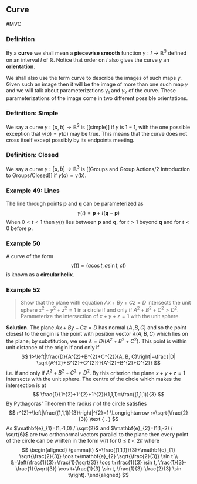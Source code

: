 ## Curve
#MVC 
### Definition
By a **curve** we shall mean a **piecewise smooth** function $\gamma: I \rightarrow \mathbb{R}^{3}$ defined on an interval $I$ of $\mathbb{R}$. Notice that order on $I$ also gives the curve $\gamma$ an **orientation**.

We shall also use the term curve to describe the images of such maps $\gamma$. Given such an image then it will be the image of more than one such map $\gamma$ and we will talk about parameterizations $\gamma_{1}$ and $\gamma_{2}$ of the curve. These parameterizations of the image come in two different possible orientations.

### Definition: Simple
We say a curve $\gamma:[a, b] \rightarrow \mathbb{R}^{3}$ is [[simple]] if $\gamma$ is $1-1$, with the one possible exception that $\gamma(a)=\gamma(b)$ may be true. This means that the curve does not cross itself except possibly by its endpoints meeting.
### Definition: Closed
We say a curve $\gamma:[a, b] \rightarrow \mathbb{R}^{3}$ is [[Groups and Group Actions/2 Introduction to Groups/Closed]] if $\gamma(a)=\gamma(b)$.

### Example 49: Lines
The line through points $\mathbf{p}$ and $\mathbf{q}$ can be parameterized as
$$
\gamma(t)=\mathbf{p}+t(\mathbf{q}-\mathbf{p})
$$
When $0<t<1$ then $\gamma(t)$ lies between $\mathbf{p}$ and $\mathbf{q}$, for $t>1$ beyond $\mathbf{q}$ and for $t<0$ before $\mathbf{p}$.
### Example 50
A curve of the form
$$
\gamma(t)=(a \cos t, a \sin t, c t)
$$
is known as a **circular helix**.

### Example 52
>Show that the plane with equation $A x+B y+C z=D$ intersects the unit sphere $x^{2}+y^{2}+z^{2}=1$ in a circle if and only if $A^{2}+B^{2}+C^{2}>D^{2} .$ Parameterize the intersection of $x+y+z=1$ with the unit sphere.

**Solution.** The plane $A x+B y+C z=D$ has normal $(A, B, C)$ and so the point closest to the origin is the point with position vector $\lambda(A, B, C)$ which lies on the plane; by substitution, we see $\lambda=D /\left(A^{2}+B^{2}+C^{2}\right)$. This point is within unit distance of the origin if and only if
$$
1>\left|\frac{D}{A^{2}+B^{2}+C^{2}}(A, B, C)\right|=\frac{|D| \sqrt{A^{2}+B^{2}+C^{2}}}{A^{2}+B^{2}+C^{2}}
$$
i.e. if and only if $A^{2}+B^{2}+C^{2}>D^{2}$. By this criterion the plane $x+y+z=1$ intersects with the unit sphere. The centre of the circle which makes the intersection is at
$$
\frac{1}{1^{2}+1^{2}+1^{2}}(1,1,1)=\frac{(1,1,1)}{3}
$$
By Pythagoras' Theorem the radius $r$ of the circle satisfies
$$
r^{2}+\left|\frac{(1,1,1)}{3}\right|^{2}=1 \Longrightarrow r=\sqrt{\frac{2}{3}} \text { . }
$$
As $\mathbf{e}_{1}=(1,-1,0) / \sqrt{2}$ and $\mathbf{e}_{2}=(1,1,-2) / \sqrt{6}$ are two orthonormal vectors parallel to the plane then every point of the circle can be written in the form $\gamma(t)$ for $0 \leqslant t<2 \pi$ where
$$
\begin{aligned}
\gamma(t) &=\frac{(1,1,1)}{3}+\mathbf{e}_{1} \sqrt{\frac{2}{3}} \cos t+\mathbf{e}_{2} \sqrt{\frac{2}{3}} \sin t \\
&=\left(\frac{1}{3}+\frac{1}{\sqrt{3}} \cos t+\frac{1}{3} \sin t, \frac{1}{3}-\frac{1}{\sqrt{3}} \cos t+\frac{1}{3} \sin t, \frac{1}{3}-\frac{2}{3} \sin t\right).
\end{aligned}
$$